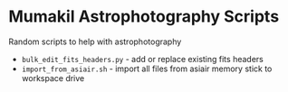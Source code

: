 # Mumakil Astrophotography Scripts

Random scripts to help with astrophotography

* `bulk_edit_fits_headers.py` - add or replace existing fits headers
* `import_from_asiair.sh` - import all files from asiair memory stick to workspace drive
